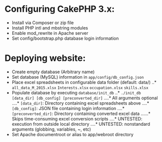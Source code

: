 # Configuring CakePHP 3.x:
* Install via Composer or zip file
* Install PHP intl and mbstring modules
* Enable mod\_rewrite in Apache server
* Set config/bootstrap.php database login information
  
# Deploying website:
* Create empty database (Arbitrary name)
* Set database (MySQL) information in `app/config/db_config.json`
* Place excel spreadsheets in configurable data folder (default: data/)
..* `all_data_M_2015.xlsx`  `Interests.xlsx`  `occupation.xlsx`  `skills.xlsx`
* Populate database by executing `database/init_db`
..*  `./init_db [data_dir] [db_config] [preconverted_dir]`
....*  All arguments optional
....*   `[data_dir]`: Directory containing excel spreadsheets above
....*   `[db_config]`: JSON file containing login information
....*   `[preconverted_dir]`: Directory containing converted excel data
......*                       Skips time-consuming excel conversion scripts
....*   UNTESTED: execution from outside local directory
....*   UNTESTED: nonstandard arguments (globbing, variables, ~, etc)
* Set Apache documentroot or alias to app/webroot directory
